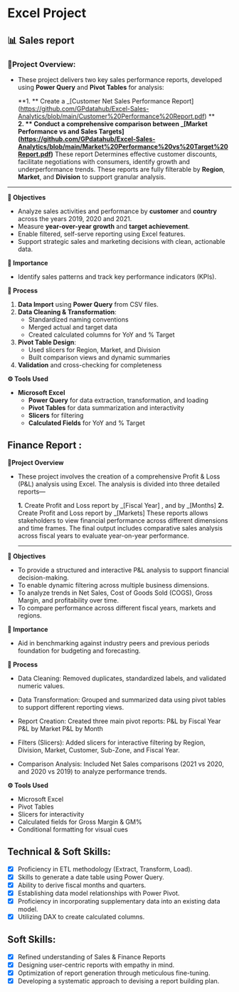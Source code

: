 # Excel Project 

## 📊 Sales report

### **🧾Project Overview:**

- These project delivers two key sales performance reports, developed using **Power Query** and **Pivot Tables** for analysis:
  
  **1. ** Create a _[Customer Net Sales Performance Report] (https://github.com/GPdatahub/Excel-Sales-Analytics/blob/main/Customer%20Performance%20Report.pdf) **  
  **2. ** Conduct a comprehensive comparison between _[Market Performance vs and Sales Targets] (https://github.com/GPdatahub/Excel-Sales-Analytics/blob/main/Market%20Performance%20vs%20Target%20Report.pdf)**
  These report Determines effective customer discounts, facilitate negotiations with consumers, identify growth and underperformance trends. These reports are fully filterable   by **Region**, **Market**, and **Division** to support granular analysis. 

---  

**🎯 Objectives**

- Analyze sales activities and performance by **customer** and **country** across the years 2019, 2020 and 2021.
- Measure **year-over-year growth** and **target achievement**.
- Enable filtered, self-serve reporting using Excel features.
- Support strategic sales and marketing decisions with clean, actionable data.

**📌 Importance**

- Identify sales patterns and track key performance indicators (KPIs).

**🔄 Process**

1. **Data Import** using **Power Query** from CSV files.
2. **Data Cleaning & Transformation**:
   - Standardized naming conventions
   - Merged actual and target data
   - Created calculated columns for YoY and % Target
3. **Pivot Table Design**:
   - Used slicers for Region, Market, and Division
   - Built comparison views and dynamic summaries
4. **Validation** and cross-checking for completeness

**⚙️ Tools Used**

- **Microsoft Excel**
  - **Power Query** for data extraction, transformation, and loading
  - **Pivot Tables** for data summarization and interactivity
  - **Slicers** for filtering
  - **Calculated Fields** for YoY and % Target

## Finance Report :

**🧾Project Overview**

- These project involves the creation of a comprehensive Profit & Loss (P&L) analysis using Excel. The analysis is divided into three detailed reports—

  **1.** Create Profit and Loss report by _[Fiscal Year] , and by _[Months] 
  **2.** Create Profit and Loss report by _[Markets] 
  These reports allows stakeholders to view financial performance across different dimensions and time frames. The final output includes comparative sales analysis across   fiscal years to evaluate year-on-year performance.

  ---

**🎯 Objectives**

- To provide a structured and interactive P&L analysis to support financial decision-making.
- To enable dynamic filtering across multiple business dimensions.
- To analyze trends in Net Sales, Cost of Goods Sold (COGS), Gross Margin, and profitability over time.
- To compare performance across different fiscal years, markets and regions.

**📌 Importance**

- Aid in benchmarking against industry peers and previous periods foundation for budgeting and forecasting.

**🔄 Process**

- Data Cleaning: Removed duplicates, standardized labels, and validated numeric values.
- Data Transformation: Grouped and summarized data using pivot tables to support different reporting views.
- Report Creation:
  Created three main pivot reports:
  P&L by Fiscal Year
  P&L by Market
  P&L by Month

- Filters (Slicers): Added slicers for interactive filtering by Region, Division, Market, Customer, Sub-Zone, and Fiscal Year.
- Comparison Analysis: Included Net Sales comparisons (2021 vs 2020, and 2020 vs 2019) to analyze performance trends.

**⚙️ Tools Used**
- Microsoft Excel
- Pivot Tables
- Slicers for interactivity
- Calculated fields for Gross Margin & GM%
- Conditional formatting for visual cues

## Technical & Soft Skills:
- [x]	Proficiency in ETL methodology (Extract, Transform, Load).
- [x]	Skills to generate a date table using Power Query.
- [x]	Ability to derive fiscal months and quarters.
- [x]	Establishing data model relationships with Power Pivot.
- [x]	Proficiency in incorporating supplementary data into an existing data model.
- [x]	Utilizing DAX to create calculated columns.

## Soft Skills:
- [x]	Refined understanding of Sales & Finance Reports
- [x]	Designing user-centric reports with empathy in mind.
- [x]	Optimization of report generation through meticulous fine-tuning.
- [x]	Developing a systematic approach to devising a report building plan.
